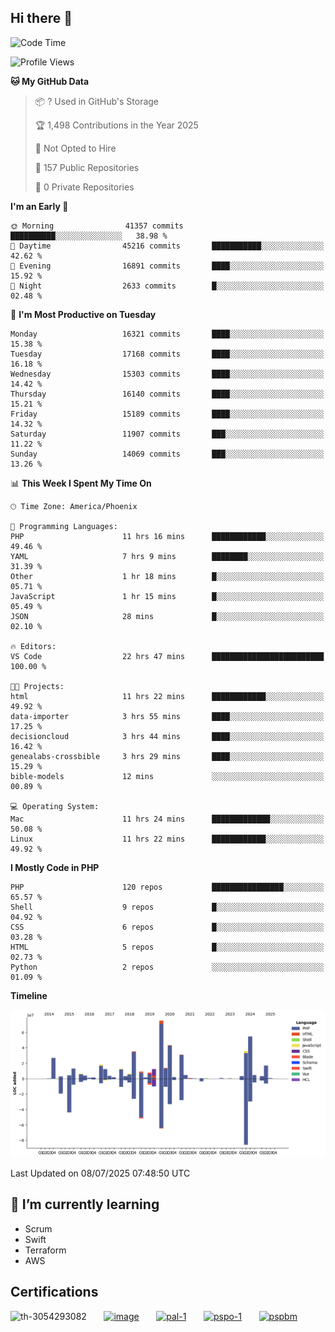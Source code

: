 ## Hi there 👋

<!--START_SECTION:waka-->
![Code Time](http://img.shields.io/badge/Code%20Time-11%2C342%20hrs%2029%20mins-blue)

![Profile Views](http://img.shields.io/badge/Profile%20Views-1-blue)

**🐱 My GitHub Data** 

> 📦 ? Used in GitHub's Storage 
 > 
> 🏆 1,498 Contributions in the Year 2025
 > 
> 🚫 Not Opted to Hire
 > 
> 📜 157 Public Repositories 
 > 
> 🔑 0 Private Repositories 
 > 
**I'm an Early 🐤** 

```text
🌞 Morning                41357 commits       ██████████░░░░░░░░░░░░░░░   38.98 % 
🌆 Daytime                45216 commits       ███████████░░░░░░░░░░░░░░   42.62 % 
🌃 Evening                16891 commits       ████░░░░░░░░░░░░░░░░░░░░░   15.92 % 
🌙 Night                  2633 commits        █░░░░░░░░░░░░░░░░░░░░░░░░   02.48 % 
```
📅 **I'm Most Productive on Tuesday** 

```text
Monday                   16321 commits       ████░░░░░░░░░░░░░░░░░░░░░   15.38 % 
Tuesday                  17168 commits       ████░░░░░░░░░░░░░░░░░░░░░   16.18 % 
Wednesday                15303 commits       ████░░░░░░░░░░░░░░░░░░░░░   14.42 % 
Thursday                 16140 commits       ████░░░░░░░░░░░░░░░░░░░░░   15.21 % 
Friday                   15189 commits       ████░░░░░░░░░░░░░░░░░░░░░   14.32 % 
Saturday                 11907 commits       ███░░░░░░░░░░░░░░░░░░░░░░   11.22 % 
Sunday                   14069 commits       ███░░░░░░░░░░░░░░░░░░░░░░   13.26 % 
```


📊 **This Week I Spent My Time On** 

```text
🕑︎ Time Zone: America/Phoenix

💬 Programming Languages: 
PHP                      11 hrs 16 mins      ████████████░░░░░░░░░░░░░   49.46 % 
YAML                     7 hrs 9 mins        ████████░░░░░░░░░░░░░░░░░   31.39 % 
Other                    1 hr 18 mins        █░░░░░░░░░░░░░░░░░░░░░░░░   05.71 % 
JavaScript               1 hr 15 mins        █░░░░░░░░░░░░░░░░░░░░░░░░   05.49 % 
JSON                     28 mins             █░░░░░░░░░░░░░░░░░░░░░░░░   02.10 % 

🔥 Editors: 
VS Code                  22 hrs 47 mins      █████████████████████████   100.00 % 

🐱‍💻 Projects: 
html                     11 hrs 22 mins      ████████████░░░░░░░░░░░░░   49.92 % 
data-importer            3 hrs 55 mins       ████░░░░░░░░░░░░░░░░░░░░░   17.25 % 
decisioncloud            3 hrs 44 mins       ████░░░░░░░░░░░░░░░░░░░░░   16.42 % 
genealabs-crossbible     3 hrs 29 mins       ████░░░░░░░░░░░░░░░░░░░░░   15.29 % 
bible-models             12 mins             ░░░░░░░░░░░░░░░░░░░░░░░░░   00.89 % 

💻 Operating System: 
Mac                      11 hrs 24 mins      █████████████░░░░░░░░░░░░   50.08 % 
Linux                    11 hrs 22 mins      ████████████░░░░░░░░░░░░░   49.92 % 
```

**I Mostly Code in PHP** 

```text
PHP                      120 repos           ████████████████░░░░░░░░░   65.57 % 
Shell                    9 repos             █░░░░░░░░░░░░░░░░░░░░░░░░   04.92 % 
CSS                      6 repos             █░░░░░░░░░░░░░░░░░░░░░░░░   03.28 % 
HTML                     5 repos             █░░░░░░░░░░░░░░░░░░░░░░░░   02.73 % 
Python                   2 repos             ░░░░░░░░░░░░░░░░░░░░░░░░░   01.09 % 
```



**Timeline**

![Lines of Code chart](https://raw.githubusercontent.com/mikebronner/mikebronner/master/assets/bar_graph.png)


 Last Updated on 08/07/2025 07:48:50 UTC
<!--END_SECTION:waka-->

<!--
**mikebronner/mikebronner** is a ✨ _special_ ✨ repository because its `README.md` (this file) appears on your GitHub profile.

Here are some ideas to get you started:

- 🔭 I’m currently working on ...
- 🌱 I’m currently learning ...
- 👯 I’m looking to collaborate on ...
- 🤔 I’m looking for help with ...
- 💬 Ask me about ...
- 📫 How to reach me: ...
- 😄 Pronouns: ...
- ⚡ Fun fact: ...
-->

## 🌱 I’m currently learning

- Scrum
- Swift
- Terraform
- AWS

## Certifications

![th-3054293082](https://user-images.githubusercontent.com/1791050/208267034-c5006f82-ae89-41eb-9478-7106c5aba070.jpg)
&nbsp;&nbsp;&nbsp;&nbsp;&nbsp;
[![image](https://images.credly.com/size/100x100/images/a2790314-008a-4c3d-9553-f5e84eb359ba/image.png)](https://www.credly.com/users/mike-bronner)
&nbsp;&nbsp;&nbsp;&nbsp;&nbsp;
[![pal-1](https://images.credly.com/size/100x100/images/78c772ee-6b3c-4348-ac66-58ac5a2cf581/image.png)](https://www.credly.com/users/mike-bronner)
&nbsp;&nbsp;&nbsp;&nbsp;&nbsp;
[![pspo-1](https://images.credly.com/size/100x100/images/591762c5-fae7-49c6-b326-e1756979928d/image.png)](https://www.credly.com/users/mike-bronner)
&nbsp;&nbsp;&nbsp;&nbsp;&nbsp;
[![pspbm](https://images.credly.com/size/100x100/images/55a21a78-59af-4294-810e-e4014e9ca1be/image.png)](https://www.credly.com/users/mike-bronner)
